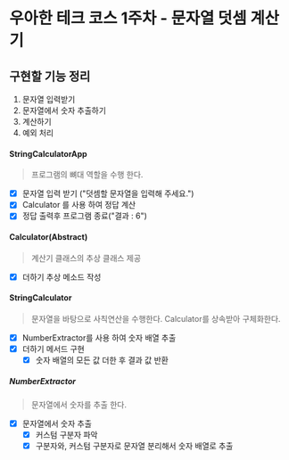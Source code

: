 # 우아한 테크 코스 1주차 - 문자열 덧셈 계산기

## 구현할 기능 정리

1. 문자열 입력받기
2. 문자열에서 숫자 추출하기
3. 계산하기
4. 예외 처리

#### StringCalculatorApp
> 프로그램의 뼈대 역할을 수행 한다.
- [x] 문자열 입력 받기 ("덧셈할 문자열을 입력해 주세요.")
- [x] Calculator 를 사용 하여 정답 계산
- [x] 정답 출력후 프로그램 종료("결과 : 6")

#### Calculator(Abstract)
> 계산기 클래스의 추상 클래스 제공
- [x] 더하기 추상 메소드 작성

#### StringCalculator
> 문자열을 바탕으로 사칙연산을 수행한다. Calculator를 상속받아 구체화한다.
- [x] NumberExtractor를 사용 하여 숫자 배열 추출
- [x] 더하기 메서드 구현
    - [x] 숫자 배열의 모든 값 더한 후 결과 값 반환

##### NumberExtractor
> 문자열에서 숫자를 추출 한다.
- [x] 문자열에서 숫자 추출
    - [x] 커스텀 구분자 파악
    - [x] 구분자와, 커스텀 구분자로 문자열 분리해서 숫자 배열로 추출